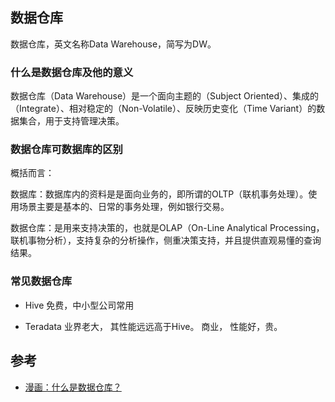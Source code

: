 ## 数据仓库
数据仓库，英文名称Data Warehouse，简写为DW。

### 什么是数据仓库及他的意义

数据仓库（Data Warehouse）是一个面向主题的（Subject Oriented）、集成的（Integrate）、相对稳定的（Non-Volatile）、反映历史变化（Time Variant）的数据集合，用于支持管理决策。

### 数据仓库可数据库的区别

概括而言：

数据库：数据库内的资料是是面向业务的，即所谓的OLTP（联机事务处理）。使用场景主要是基本的、日常的事务处理，例如银行交易。

数据仓库：是用来支持决策的，也就是OLAP（On-Line Analytical Processing， 联机事物分析），支持复杂的分析操作，侧重决策支持，并且提供直观易懂的查询结果。

### 常见数据仓库

- Hive 免费，中小型公司常用

- Teradata 业界老大， 其性能远远高于Hive。 商业， 性能好，贵。


## 参考
- [漫画：什么是数据仓库？](https://mp.weixin.qq.com/s/XIJoE3nV7QQwGE0WLIhiRw)